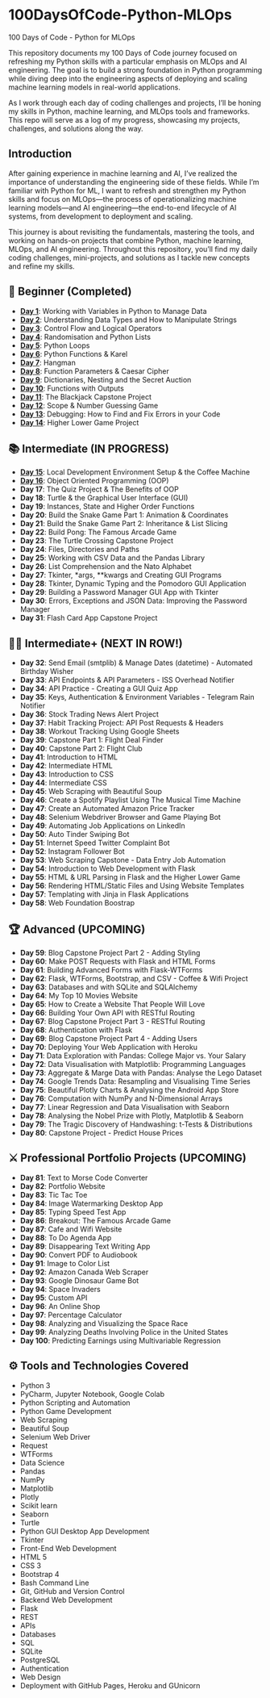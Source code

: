 # 100DaysOfCode-Python-MLOps
100 Days of Code - Python for MLOps

This repository documents my 100 Days of Code journey focused on refreshing my Python skills with a particular emphasis on MLOps and AI engineering. The goal is to build a strong foundation in Python programming while diving deep into the engineering aspects of deploying and scaling machine learning models in real-world applications.

As I work through each day of coding challenges and projects, I’ll be honing my skills in Python, machine learning, and MLOps tools and frameworks. This repo will serve as a log of my progress, showcasing my projects, challenges, and solutions along the way.

## Introduction
After gaining experience in machine learning and AI, I’ve realized the importance of understanding the engineering side of these fields. While I’m familiar with Python for ML, I want to refresh and strengthen my Python skills and focus on MLOps—the process of operationalizing machine learning models—and AI engineering—the end-to-end lifecycle of AI systems, from development to deployment and scaling.

This journey is about revisiting the fundamentals, mastering the tools, and working on hands-on projects that combine Python, machine learning, MLOps, and AI engineering. Throughout this repository, you’ll find my daily coding challenges, mini-projects, and solutions as I tackle new concepts and refine my skills.

## 🔰 Beginner <b> (Completed) </b>
- **[Day 1](https://github.com/Monica-Ashok/100DaysOfCode-Python-MLOps/tree/main/100DaysOfCode_Python/Day_01)**: Working with Variables in Python to Manage Data  
- **[Day 2](https://github.com/Monica-Ashok/100DaysOfCode-Python-MLOps/tree/main/100DaysOfCode_Python/Day_02)**: Understanding Data Types and How to Manipulate Strings  
- **[Day 3](https://github.com/Monica-Ashok/100DaysOfCode-Python-MLOps/tree/main/100DaysOfCode_Python/Day_03)**: Control Flow and Logical Operators  
- **[Day 4](https://github.com/Monica-Ashok/100DaysOfCode-Python-MLOps/tree/main/100DaysOfCode_Python/Day_04)**: Randomisation and Python Lists  
- **[Day 5](https://github.com/Monica-Ashok/100DaysOfCode-Python-MLOps/tree/main/100DaysOfCode_Python/Day_05)**: Python Loops  
- **[Day 6](https://github.com/Monica-Ashok/100DaysOfCode-Python-MLOps/tree/main/100DaysOfCode_Python/Day_06)**: Python Functions & Karel  
- **[Day 7](https://github.com/Monica-Ashok/100DaysOfCode-Python-MLOps/tree/main/100DaysOfCode_Python/Day_07)**: Hangman  
- **[Day 8](https://github.com/Monica-Ashok/100DaysOfCode-Python-MLOps/tree/main/100DaysOfCode_Python/Day_08)**: Function Parameters & Caesar Cipher  
- **[Day 9](https://github.com/Monica-Ashok/100DaysOfCode-Python-MLOps/tree/main/100DaysOfCode_Python/Day_09)**: Dictionaries, Nesting and the Secret Auction  
- **[Day 10](https://github.com/Monica-Ashok/100DaysOfCode-Python-MLOps/tree/main/100DaysOfCode_Python/Day_10)**: Functions with Outputs  
- **[Day 11](https://github.com/Monica-Ashok/100DaysOfCode-Python-MLOps/tree/main/100DaysOfCode_Python/Day_11_Capstone_01)**: The Blackjack Capstone Project  
- **[Day 12](https://github.com/Monica-Ashok/100DaysOfCode-Python-MLOps/tree/main/100DaysOfCode_Python/Day_12)**: Scope & Number Guessing Game  
- **[Day 13](https://github.com/Monica-Ashok/100DaysOfCode-Python-MLOps/tree/main/100DaysOfCode_Python/Day_13)**: Debugging: How to Find and Fix Errors in your Code 
- **[Day 14](https://github.com/Monica-Ashok/100DaysOfCode-Python-MLOps/tree/main/100DaysOfCode_Python/Day_14)**: Higher Lower Game Project  

## 📚 Intermediate <b> (IN PROGRESS) </b>
- **[Day 15](https://github.com/Monica-Ashok/100DaysOfCode-Python-MLOps/tree/main/100DaysOfCode_Python/Day_15)**: Local Development Environment Setup & the Coffee Machine  
- **[Day 16](https://github.com/Monica-Ashok/100DaysOfCode-Python-MLOps/tree/main/100DaysOfCode_Python/Day_16)**: Object Oriented Programming (OOP)  
- **Day 17**: The Quiz Project & The Benefits of OOP  
- **Day 18**: Turtle & the Graphical User Interface (GUI)  
- **Day 19**: Instances, State and Higher Order Functions  
- **Day 20**: Build the Snake Game Part 1: Animation & Coordinates  
- **Day 21**: Build the Snake Game Part 2: Inheritance & List Slicing  
- **Day 22**: Build Pong: The Famous Arcade Game  
- **Day 23**: The Turtle Crossing Capstone Project  
- **Day 24**: Files, Directories and Paths  
- **Day 25**: Working with CSV Data and the Pandas Library  
- **Day 26**: List Comprehension and the Nato Alphabet  
- **Day 27**: Tkinter, *args, **kwargs and Creating GUI Programs  
- **Day 28**: Tkinter, Dynamic Typing and the Pomodoro GUI Application  
- **Day 29**: Building a Password Manager GUI App with Tkinter  
- **Day 30**: Errors, Exceptions and JSON Data: Improving the Password Manager  
- **Day 31**: Flash Card App Capstone Project  

## 👨‍💻 Intermediate+ <b> (NEXT IN ROW!) </b>
- **Day 32**: Send Email (smtplib) & Manage Dates (datetime) - Automated Birthday Wisher  
- **Day 33**: API Endpoints & API Parameters - ISS Overhead Notifier  
- **Day 34**: API Practice - Creating a GUI Quiz App  
- **Day 35**: Keys, Authentication & Environment Variables - Telegram Rain Notifier  
- **Day 36**: Stock Trading News Alert Project  
- **Day 37**: Habit Tracking Project: API Post Requests & Headers  
- **Day 38**: Workout Tracking Using Google Sheets  
- **Day 39**: Capstone Part 1: Flight Deal Finder  
- **Day 40**: Capstone Part 2: Flight Club  
- **Day 41**: Introduction to HTML  
- **Day 42**: Intermediate HTML  
- **Day 43**: Introduction to CSS  
- **Day 44**: Intermediate CSS  
- **Day 45**: Web Scraping with Beautiful Soup  
- **Day 46**: Create a Spotify Playlist Using The Musical Time Machine  
- **Day 47**: Create an Automated Amazon Price Tracker  
- **Day 48**: Selenium Webdriver Browser and Game Playing Bot  
- **Day 49**: Automating Job Applications on LinkedIn  
- **Day 50**: Auto Tinder Swiping Bot  
- **Day 51**: Internet Speed Twitter Complaint Bot  
- **Day 52**: Instagram Follower Bot  
- **Day 53**: Web Scraping Capstone - Data Entry Job Automation  
- **Day 54**: Introduction to Web Development with Flask  
- **Day 55**: HTML & URL Parsing in Flask and the Higher Lower Game  
- **Day 56**: Rendering HTML/Static Files and Using Website Templates  
- **Day 57**: Templating with Jinja in Flask Applications  
- **Day 58**: Web Foundation Boostrap  

## 🏆 Advanced <b> (UPCOMING) </b>
- **Day 59**: Blog Capstone Project Part 2 - Adding Styling  
- **Day 60**: Make POST Requests with Flask and HTML Forms  
- **Day 61**: Building Advanced Forms with Flask-WTForms  
- **Day 62**: Flask, WTForms, Bootstrap, and CSV - Coffee & Wifi Project  
- **Day 63**: Databases and with SQLite and SQLAlchemy  
- **Day 64**: My Top 10 Movies Website  
- **Day 65**: How to Create a Website That People Will Love  
- **Day 66**: Building Your Own API with RESTful Routing  
- **Day 67**: Blog Capstone Project Part 3 - RESTful Routing  
- **Day 68**: Authentication with Flask  
- **Day 69**: Blog Capstone Project Part 4 - Adding Users  
- **Day 70**: Deploying Your Web Application with Heroku  
- **Day 71**: Data Exploration with Pandas: College Major vs. Your Salary  
- **Day 72**: Data Visualisation with Matplotlib: Programming Languages  
- **Day 73**: Aggregate & Marge Data with Pandas: Analyse the Lego Dataset  
- **Day 74**: Google Trends Data: Resampling and Visualising Time Series  
- **Day 75**: Beautiful Plotly Charts & Analysing the Android App Store  
- **Day 76**: Computation with NumPy and N-Dimensional Arrays  
- **Day 77**: Linear Regression and Data Visualisation with Seaborn  
- **Day 78**: Analysing the Nobel Prize with Plotly, Matplotlib & Seaborn  
- **Day 79**: The Tragic Discovery of Handwashing: t-Tests & Distributions  
- **Day 80**: Capstone Project - Predict House Prices  

## ⚔ Professional Portfolio Projects <b> (UPCOMING) </b>
- **Day 81**: Text to Morse Code Converter  
- **Day 82**: Portfolio Website  
- **Day 83**: Tic Tac Toe  
- **Day 84**: Image Watermarking Desktop App  
- **Day 85**: Typing Speed Test App  
- **Day 86**: Breakout: The Famous Arcade Game  
- **Day 87**: Cafe and Wifi Website  
- **Day 88**: To Do Agenda App  
- **Day 89**: Disappearing Text Writing App  
- **Day 90**: Convert PDF to Audiobook  
- **Day 91**: Image to Color List  
- **Day 92**: Amazon Canada Web Scraper  
- **Day 93**: Google Dinosaur Game Bot  
- **Day 94**: Space Invaders  
- **Day 95**: Custom API  
- **Day 96**: An Online Shop  
- **Day 97**: Percentage Calculator  
- **Day 98**: Analyzing and Visualizing the Space Race  
- **Day 99**: Analyzing Deaths Involving Police in the United States  
- **Day 100**: Predicting Earnings using Multivariable Regression  

## ⚙ Tools and Technologies Covered
- Python 3
- PyCharm, Jupyter Notebook, Google Colab
- Python Scripting and Automation
- Python Game Development
- Web Scraping
- Beautiful Soup
- Selenium Web Driver
- Request
- WTForms
- Data Science
- Pandas
- NumPy
- Matplotlib
- Plotly
- Scikit learn
- Seaborn
- Turtle
- Python GUI Desktop App Development
- Tkinter
- Front-End Web Development
- HTML 5
- CSS 3
- Bootstrap 4
- Bash Command Line
- Git, GitHub and Version Control
- Backend Web Development
- Flask
- REST
- APIs
- Databases
- SQL
- SQLite
- PostgreSQL
- Authentication
- Web Design
- Deployment with GitHub Pages, Heroku and GUnicorn

